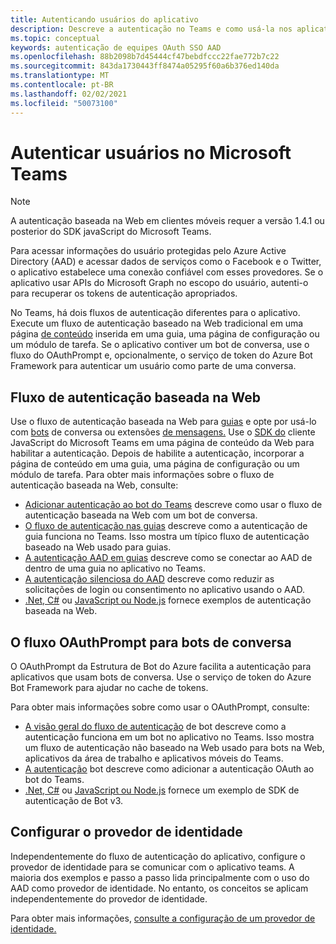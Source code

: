 ```yaml
---
title: Autenticando usuários do aplicativo
description: Descreve a autenticação no Teams e como usá-la nos aplicativos
ms.topic: conceptual
keywords: autenticação de equipes OAuth SSO AAD
ms.openlocfilehash: 88b2098b7d45444cf47bebdfccc22fae772b7c22
ms.sourcegitcommit: 843da1730443ff8474a05295f60a6b376ed140da
ms.translationtype: MT
ms.contentlocale: pt-BR
ms.lasthandoff: 02/02/2021
ms.locfileid: "50073100"
---
```

# <a name="authenticate-users-in-microsoft-teams"></a>Autenticar usuários no Microsoft Teams

> [!NOTE]
> A autenticação baseada na Web em clientes móveis requer a versão 1.4.1 ou posterior do SDK javaScript do Microsoft Teams.

Para acessar informações do usuário protegidas pelo Azure Active Directory (AAD) e acessar dados de serviços como o Facebook e o Twitter, o aplicativo estabelece uma conexão confiável com esses provedores. Se o aplicativo usar APIs do Microsoft Graph no escopo do usuário, autenti-o para recuperar os tokens de autenticação apropriados.

No Teams, há dois fluxos de autenticação diferentes para o aplicativo. Execute um fluxo de autenticação baseado na Web tradicional em uma página [de conteúdo](~/tabs/how-to/create-tab-pages/content-page.md) inserida em uma guia, uma página de configuração ou um módulo de tarefa. Se o aplicativo contiver um bot de conversa, use o fluxo do OAuthPrompt e, opcionalmente, o serviço de token do Azure Bot Framework para autenticar um usuário como parte de uma conversa.

## <a name="web-based-authentication-flow"></a>Fluxo de autenticação baseada na Web

Use o fluxo de autenticação baseada na Web para [guias](~/tabs/what-are-tabs.md) e opte por usá-lo com [bots](~/bots/what-are-bots.md) de conversa ou extensões [de mensagens.](~/messaging-extensions/what-are-messaging-extensions.md) Use o [SDK do](/javascript/api/overview/msteams-client) cliente JavaScript do Microsoft Teams em uma página de conteúdo da Web para habilitar a autenticação. Depois de habilite a autenticação, incorporar a página de conteúdo em uma guia, uma página de configuração ou um módulo de tarefa. Para obter mais informações sobre o fluxo de autenticação baseada na Web, consulte:

* [Adicionar autenticação ao bot do Teams](~/bots/how-to/authentication/add-authentication.md) descreve como usar o fluxo de autenticação baseada na Web com um bot de conversa.
* [O fluxo de autenticação nas guias](~/tabs/how-to/authentication/auth-flow-tab.md) descreve como a autenticação de guia funciona no Teams. Isso mostra um típico fluxo de autenticação baseado na Web usado para guias.
* [A autenticação AAD em guias](~/tabs/how-to/authentication/auth-tab-AAD.md) descreve como se conectar ao AAD de dentro de uma guia no aplicativo no Teams.
* [A autenticação silenciosa do AAD](~/tabs/how-to/authentication/auth-silent-AAD.md) descreve como reduzir as solicitações de login ou consentimento no aplicativo usando o AAD.
* [.Net, C#](https://github.com/OfficeDev/microsoft-teams-sample-complete-csharp) ou [JavaScript ou Node.js](https://github.com/OfficeDev/microsoft-teams-sample-complete-node) fornece exemplos de autenticação baseada na Web.

## <a name="the-oauthprompt-flow-for-conversational-bots"></a>O fluxo OAuthPrompt para bots de conversa

O OAuthPrompt da Estrutura de Bot do Azure facilita a autenticação para aplicativos que usam bots de conversa. Use o serviço de token do Azure Bot Framework para ajudar no cache de tokens.

Para obter mais informações sobre como usar o OAuthPrompt, consulte:

* [A visão geral do fluxo de autenticação](~/bots/how-to/authentication/auth-flow-bot.md) de bot descreve como a autenticação funciona em um bot no aplicativo no Teams. Isso mostra um fluxo de autenticação não baseado na Web usado para bots na Web, aplicativos da área de trabalho e aplicativos móveis do Teams.
* [A autenticação](~/bots/how-to/authentication/add-authentication.md) bot descreve como adicionar a autenticação OAuth ao bot do Teams.
* [.Net, C#](https://github.com/microsoft/BotBuilder-Samples/tree/master/samples/csharp_dotnetcore/46.teams-auth) ou [JavaScript ou Node.js](https://github.com/microsoft/BotBuilder-Samples/tree/master/samples/javascript_nodejs/46.teams-auth) fornece um exemplo de SDK de autenticação de Bot v3.

## <a name="configure-the-identity-provider"></a>Configurar o provedor de identidade

Independentemente do fluxo de autenticação do aplicativo, configure o provedor de identidade para se comunicar com o aplicativo teams. A maioria dos exemplos e passo a passo lida principalmente com o uso do AAD como provedor de identidade. No entanto, os conceitos se aplicam independentemente do provedor de identidade.

Para obter mais informações, [consulte a configuração de um provedor de identidade.](~/concepts/authentication/configure-identity-provider.md)
